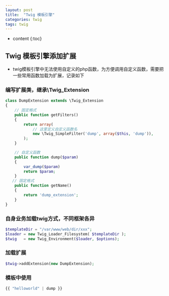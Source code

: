 ```yaml
---
layout: post
title:  "Twig 模板引擎"
categories: twig 
tags: twig
---
```


* content
{:toc}

## Twig 模板引擎添加扩展
* twig模板引擎中无法使用自定义的php函数，为方便调用自定义函数，需要把一些常用函数加载为扩展，记录如下




### 编写扩展类，继承\Twig_Extension
```php
class DumpExtension extends \Twig_Extension
{
    // 固定格式
    public function getFilters()
    {
        return array(
            // 这里定义自定义函数名
            new \Twig_SimpleFilter('dump', array($this, 'dump')),
        );
    }

    // 自定义函数
    public function dump($param)
    {
		var_dump($param)
        return $param;
    }
   // 固定格式
    public function getName()
    {
        return 'dump_extension';
    }
}
```

### 自身业务加载twig方式，不同框架各异

```php
$templateDir = "/var/www/web/dir/xxx";
$loader = new Twig_Loader_Filesystem( $templateDir );
$twig   = new Twig_Environment($loader, $options);
```

### 加载扩展
```php
$twig->addExtension(new DumpExtension);
```

### 模板中使用
```php
{{ "helloworld" | dump }}
```